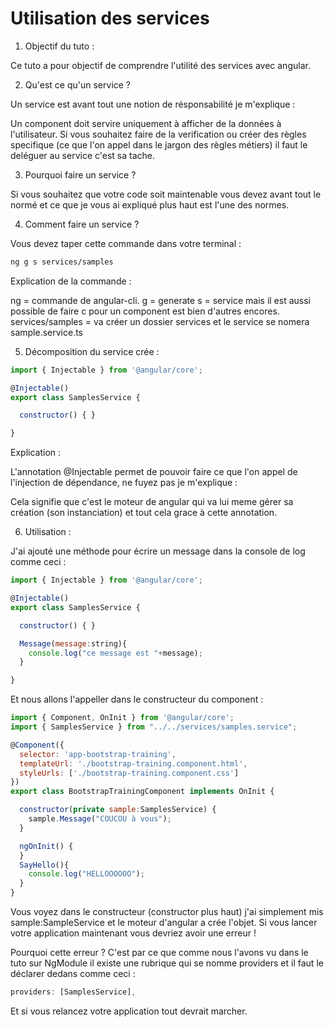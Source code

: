 # Utilisation des services


1. Objectif du tuto : 

Ce tuto a pour objectif de comprendre l'utilité des services avec angular.

2. Qu'est ce qu'un service ?

Un service est avant tout une notion de résponsabilité je m'explique :  

Un component doit servire uniquement à afficher de la données à l'utilisateur. Si vous souhaitez faire de la verification ou créer des règles specifique (ce que l'on appel dans le jargon des règles métiers) il faut le deléguer au service c'est sa tache.

3. Pourquoi faire un service ?

Si vous souhaitez que votre code soit maintenable vous devez avant tout le normé et ce que je vous ai expliqué plus haut est l'une des normes.

4. Comment faire un service ? 

Vous devez taper cette commande dans votre terminal : 

```bash
ng g s services/samples
```

Explication de la commande : 

ng = commande de angular-cli.
g = generate
s = service mais il est aussi possible de faire c pour un component est bien d'autres encores.
services/samples = va créer un dossier services et le service se nomera sample.service.ts

5. Décomposition du service crée : 

```javascript
import { Injectable } from '@angular/core';

@Injectable()
export class SamplesService {

  constructor() { }

}
```

Explication : 

L'annotation @Injectable permet de pouvoir faire ce que l'on appel de l'injection de dépendance, ne fuyez pas je m'explique : 

Cela signifie que c'est le moteur de angular qui va lui meme gérer sa création (son instanciation) et tout cela grace à cette annotation.

6. Utilisation : 

J'ai ajouté une méthode pour écrire un message dans la console de log comme ceci : 

```javascript
import { Injectable } from '@angular/core';

@Injectable()
export class SamplesService {

  constructor() { }

  Message(message:string){
    console.log("ce message est "+message);
  }

}
```

Et nous allons l'appeller dans le constructeur du component  : 

```javascript
import { Component, OnInit } from '@angular/core';
import { SamplesService } from "../../services/samples.service";

@Component({
  selector: 'app-bootstrap-training',
  templateUrl: './bootstrap-training.component.html',
  styleUrls: ['./bootstrap-training.component.css']
})
export class BootstrapTrainingComponent implements OnInit {

  constructor(private sample:SamplesService) { 
    sample.Message("COUCOU à vous");
  }

  ngOnInit() {
  }
  SayHello(){
    console.log("HELLOOOOOO");
  }
}
```

Vous voyez dans le constructeur (constructor plus haut) j'ai simplement mis sample:SampleService et le moteur d'angular a crée l'objet.
Si vous lancer votre application maintenant vous devriez avoir une erreur !

Pourquoi cette erreur ? C'est par ce que comme nous l'avons vu dans le tuto sur NgModule il existe une rubrique qui se nomme providers et il faut le déclarer dedans comme ceci : 

```javascript
providers: [SamplesService],
```

Et si vous relancez votre application tout devrait marcher.